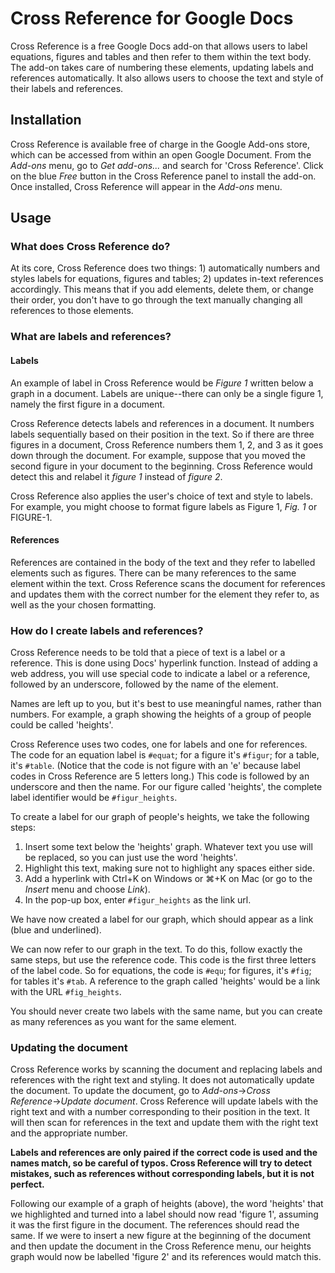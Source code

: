 # Cross Reference for Google Docs

Cross Reference is a free Google Docs add-on that allows users to label equations, figures and tables and then refer to them within the text body. The add-on takes care of numbering these elements, updating labels and references automatically. It also allows users to choose the text and style of their labels and references.

## Installation

Cross Reference is available free of charge in the Google Add-ons store, which can be accessed from within an open Google Document. From the *Add-ons* menu, go to *Get add-ons...* and search for 'Cross Reference'. Click on the blue *Free* button in the Cross Reference panel to install the add-on. Once installed, Cross Reference will appear in the *Add-ons* menu.

## Usage
### What does Cross Reference do?

At its core, Cross Reference does two things: 1) automatically numbers and styles labels for equations, figures and tables; 2) updates in-text references accordingly. This means that if you add elements, delete them, or change their order, you don't have to go through the text manually changing all references to those elements.

### What are labels and references?

#### Labels

An example of label in Cross Reference would be *Figure 1* written below a graph in a document. Labels are unique--there can only be a single figure 1, namely the first figure in a document.

Cross Reference detects labels and references in a document. It numbers labels sequentially based on their position in the text. So if there are three figures in a document, Cross Reference numbers them 1, 2, and 3 as it goes down through the document. For example, suppose that you moved the second figure in your document to the beginning. Cross Reference would detect this and relabel it *figure 1* instead of *figure 2*.

Cross Reference also applies the user's choice of text and style to labels. For example, you might choose to format figure labels as Figure 1, *Fig. 1* or FIGURE-1.

#### References

References are contained in the body of the text and they refer to labelled elements such as figures. There can be many references to the same element within the text. Cross Reference scans the document for references and updates them with the correct number for the element they refer to, as well as the your chosen formatting.

### How do I create labels and references?

Cross Reference needs to be told that a piece of text is a label or a reference. This is done using Docs' hyperlink function. Instead of adding a web address, you will use special code to indicate a label or a reference, followed by an underscore, followed by the name of the element.

Names are left up to you, but it's best to use meaningful names, rather than numbers. For example, a graph showing the heights of a group of people could be called 'heights'.

Cross Reference uses two codes, one for labels and one for references. The code for an equation label is `#equat`; for a figure it's `#figur`; for a table, it's `#table`. (Notice that the code is not figure with an 'e' because label codes in Cross Reference are 5 letters long.) This code is followed by an underscore and then the name. For our figure called 'heights', the complete label identifier would be `#figur_heights`.

To create a label for our graph of people's heights, we take the following steps:

1. Insert some text below the 'heights' graph. Whatever text you use will be replaced, so you can just use the word 'heights'.
2. Highlight this text, making sure not to highlight any spaces either side.
3. Add a hyperlink with Ctrl+K on Windows or ⌘+K on Mac (or go to the *Insert* menu and choose *Link*).
4. In the pop-up box, enter `#figur_heights` as the link url.

We have now created a label for our graph, which should appear as a link (blue and underlined).

We can now refer to our graph in the text. To do this, follow exactly the same steps, but use the reference code. This code is the first three letters of the label code. So for equations, the code is `#equ`; for figures, it's `#fig`; for tables it's `#tab`. A reference to the graph called 'heights' would be a link with the URL `#fig_heights`.

You should never create two labels with the same name, but you can create as many references as you want for the same element.

### Updating the document

Cross Reference works by scanning the document and replacing labels and references with the right text and styling. It does not automatically update the document. To update the document, go to *Add-ons*→*Cross Reference*→*Update document*. Cross Reference will update labels with the right text and with a number corresponding to their position in the text. It will then scan for references in the text and update them with the right text and the appropriate number.

**Labels and references are only paired if the correct code is used and the names match, so be careful of typos. Cross Reference will try to detect mistakes, such as references without corresponding labels, but it is not perfect.**

Following our example of a graph of heights (above), the word 'heights' that we highlighted and turned into a label should now read 'figure 1', assuming it was the first figure in the document. The references should read the same. If we were to insert a new figure at the beginning of the document and then update the document in the Cross Reference menu, our heights graph would now be labelled 'figure 2' and its references would match this.
